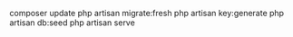 composer update
php artisan migrate:fresh
php artisan key:generate
php artisan db:seed
php artisan serve